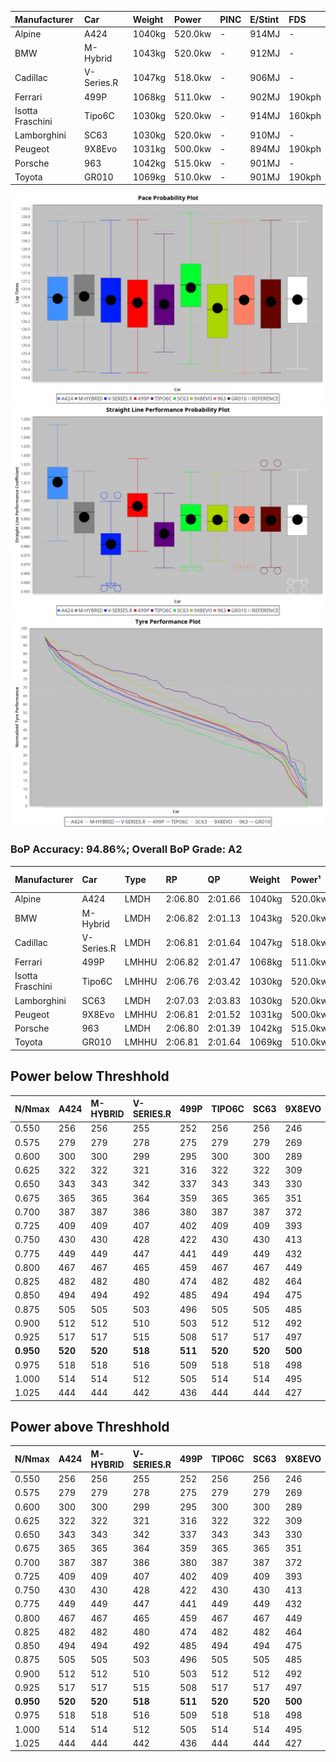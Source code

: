 | Manufacturer     | Car        | Weight | Power   | PINC    | E/Stint | FDS     |
|:-|:-|:-|:-|:-|:-|:-|
| Alpine           | A424       | 1040kg | 520.0kw |    -    | 914MJ   |    -    |
| BMW              | M-Hybrid   | 1043kg | 520.0kw |    -    | 912MJ   |    -    |
| Cadillac         | V-Series.R | 1047kg | 518.0kw |    -    | 906MJ   |    -    |
| Ferrari          | 499P       | 1068kg | 511.0kw |    -    | 902MJ   | 190kph  |
| Isotta Fraschini | Tipo6C     | 1030kg | 520.0kw |    -    | 914MJ   | 160kph  |
| Lamborghini      | SC63       | 1030kg | 520.0kw |    -    | 910MJ   |    -    |
| Peugeot          | 9X8Evo     | 1031kg | 500.0kw |    -    | 894MJ   | 190kph  |
| Porsche          | 963        | 1042kg | 515.0kw |    -    | 901MJ   |    -    |
| Toyota           | GR010      | 1069kg | 510.0kw |    -    | 901MJ   | 190kph  |

![PACECHART](./IMG/AUTO.png)
![STRAIGHTLINEPERFORMANCECHART](./IMG/AUTO_sp.png)
![TYREPERFORMANCECHART](./IMG/AUTO_tw.png)

### BoP Accuracy: 94.86%; Overall BoP Grade: A2
| Manufacturer     | Car        | Type  | RP      | QP      | Weight | Power¹  | Threshhold | PINC    | Power²   | E/Stint | AVG Vmax  | FDS     | RDLC | L/Stint | BOP-Grade | Model Accuracy | Model Points | Match%  | SimDiff |
|:-|:-|:-|:-|:-|:-|:-|:-|:-|:-|:-|:-|:-|:-|:-|:-|:-|:-|:-|:-|
| Alpine           | A424       | LMDH  | 2:06.80 | 2:01.66 | 1040kg | 520.0kw | 0.0kph     |    -    | 520.00kw |  914MJ  | 312.86kph |    -    | 1.01 | 25      | ~A1       | 86.43%         | 618          | 98.44%  | ±2.41s  |
| BMW              | M-Hybrid   | LMDH  | 2:06.82 | 2:01.13 | 1043kg | 520.0kw | 0.0kph     |    -    | 520.00kw |  912MJ  | 309.65kph |    -    | 1.01 | 25      | +A2       | 93.77%         | 1672         | 92.71%  | ±2.68s  |
| Cadillac         | V-Series.R | LMDH  | 2:06.81 | 2:01.64 | 1047kg | 518.0kw | 0.0kph     |    -    | 518.00kw |  906MJ  | 305.76kph |    -    | 1.01 | 25      | ~A1       | 83.12%         | 1921         | 100.00% | ±3.33s  |
| Ferrari          | 499P       | LMHHU | 2:06.82 | 2:01.47 | 1068kg | 511.0kw | 0.0kph     |    -    | 511.00kw |  902MJ  | 308.09kph | 190kph  | 1.02 | 25      | ~A1       | 69.49%         | 1950         | 100.00% | ±2.92s  |
| Isotta Fraschini | Tipo6C     | LMHHU | 2:06.76 | 2:03.42 | 1030kg | 520.0kw | 0.0kph     |    -    | 520.00kw |  914MJ  | 308.99kph | 160kph  | 1.08 | 25      | +C1       | 73.56%         | 64           | 75.36%  | ±2.88s  |
| Lamborghini      | SC63       | LMDH  | 2:07.03 | 2:03.83 | 1030kg | 520.0kw | 0.0kph     |    -    | 520.00kw |  910MJ  | 310.05kph |    -    | 1.06 | 25      | +B1       | 95.82%         | 459          | 87.27%  | ±2.70s  |
| Peugeot          | 9X8Evo     | LMHHU | 2:06.81 | 2:01.52 | 1031kg | 500.0kw | 0.0kph     |    -    | 500.00kw |  894MJ  | 307.93kph | 190kph  | 1.02 | 25      | ~A1       | 66.97%         | 221          | 100.00% | ±2.84s  |
| Porsche          | 963        | LMDH  | 2:06.80 | 2:01.39 | 1042kg | 515.0kw | 0.0kph     |    -    | 515.00kw |  901MJ  | 308.65kph |    -    | 1.01 | 25      | ~A1       | 81.02%         | 5243         | 100.00% | ±2.17s  |
| Toyota           | GR010      | LMHHU | 2:06.81 | 2:01.64 | 1069kg | 510.0kw | 0.0kph     |    -    | 510.00kw |  901MJ  | 306.49kph | 190kph  | 1.01 | 25      | ~A1       | 73.70%         | 2701         | 100.00% | ±3.33s  |

## Power below Threshhold
| N/Nmax    | A424    | M-HYBRID | V-SERIES.R | 499P    | TIPO6C  | SC63    | 9X8EVO  | 963     | GR010   |
|:-|:-|:-|:-|:-|:-|:-|:-|:-|:-|
|  0.550    |  256    |  256     |  255       |  252    |  256    |  256    |  246    |  254    |  251    |
|  0.575    |  279    |  279     |  278       |  275    |  279    |  279    |  269    |  277    |  274    |
|  0.600    |  300    |  300     |  299       |  295    |  300    |  300    |  289    |  297    |  295    |
|  0.625    |  322    |  322     |  321       |  316    |  322    |  322    |  309    |  319    |  316    |
|  0.650    |  343    |  343     |  342       |  337    |  343    |  343    |  330    |  340    |  337    |
|  0.675    |  365    |  365     |  364       |  359    |  365    |  365    |  351    |  362    |  358    |
|  0.700    |  387    |  387     |  386       |  380    |  387    |  387    |  372    |  383    |  380    |
|  0.725    |  409    |  409     |  407       |  402    |  409    |  409    |  393    |  405    |  401    |
|  0.750    |  430    |  430     |  428       |  422    |  430    |  430    |  413    |  426    |  422    |
|  0.775    |  449    |  449     |  447       |  441    |  449    |  449    |  432    |  445    |  441    |
|  0.800    |  467    |  467     |  465       |  459    |  467    |  467    |  449    |  463    |  458    |
|  0.825    |  482    |  482     |  480       |  474    |  482    |  482    |  464    |  478    |  473    |
|  0.850    |  494    |  494     |  492       |  485    |  494    |  494    |  475    |  489    |  485    |
|  0.875    |  505    |  505     |  503       |  496    |  505    |  505    |  485    |  500    |  495    |
|  0.900    |  512    |  512     |  510       |  503    |  512    |  512    |  492    |  507    |  502    |
|  0.925    |  517    |  517     |  515       |  508    |  517    |  517    |  497    |  512    |  507    |
| **0.950** | **520** | **520**  | **518**    | **511** | **520** | **520** | **500** | **515** | **510** |
|  0.975    |  518    |  518     |  516       |  509    |  518    |  518    |  498    |  513    |  508    |
|  1.000    |  514    |  514     |  512       |  505    |  514    |  514    |  495    |  509    |  505    |
|  1.025    |  444    |  444     |  442       |  436    |  444    |  444    |  427    |  440    |  436    |

## Power above Threshhold
| N/Nmax    | A424    | M-HYBRID | V-SERIES.R | 499P    | TIPO6C  | SC63    | 9X8EVO  | 963     | GR010   |
|:-|:-|:-|:-|:-|:-|:-|:-|:-|:-|
|  0.550    |  256    |  256     |  255       |  252    |  256    |  256    |  246    |  254    |  251    |
|  0.575    |  279    |  279     |  278       |  275    |  279    |  279    |  269    |  277    |  274    |
|  0.600    |  300    |  300     |  299       |  295    |  300    |  300    |  289    |  297    |  295    |
|  0.625    |  322    |  322     |  321       |  316    |  322    |  322    |  309    |  319    |  316    |
|  0.650    |  343    |  343     |  342       |  337    |  343    |  343    |  330    |  340    |  337    |
|  0.675    |  365    |  365     |  364       |  359    |  365    |  365    |  351    |  362    |  358    |
|  0.700    |  387    |  387     |  386       |  380    |  387    |  387    |  372    |  383    |  380    |
|  0.725    |  409    |  409     |  407       |  402    |  409    |  409    |  393    |  405    |  401    |
|  0.750    |  430    |  430     |  428       |  422    |  430    |  430    |  413    |  426    |  422    |
|  0.775    |  449    |  449     |  447       |  441    |  449    |  449    |  432    |  445    |  441    |
|  0.800    |  467    |  467     |  465       |  459    |  467    |  467    |  449    |  463    |  458    |
|  0.825    |  482    |  482     |  480       |  474    |  482    |  482    |  464    |  478    |  473    |
|  0.850    |  494    |  494     |  492       |  485    |  494    |  494    |  475    |  489    |  485    |
|  0.875    |  505    |  505     |  503       |  496    |  505    |  505    |  485    |  500    |  495    |
|  0.900    |  512    |  512     |  510       |  503    |  512    |  512    |  492    |  507    |  502    |
|  0.925    |  517    |  517     |  515       |  508    |  517    |  517    |  497    |  512    |  507    |
| **0.950** | **520** | **520**  | **518**    | **511** | **520** | **520** | **500** | **515** | **510** |
|  0.975    |  518    |  518     |  516       |  509    |  518    |  518    |  498    |  513    |  508    |
|  1.000    |  514    |  514     |  512       |  505    |  514    |  514    |  495    |  509    |  505    |
|  1.025    |  444    |  444     |  442       |  436    |  444    |  444    |  427    |  440    |  436    |
